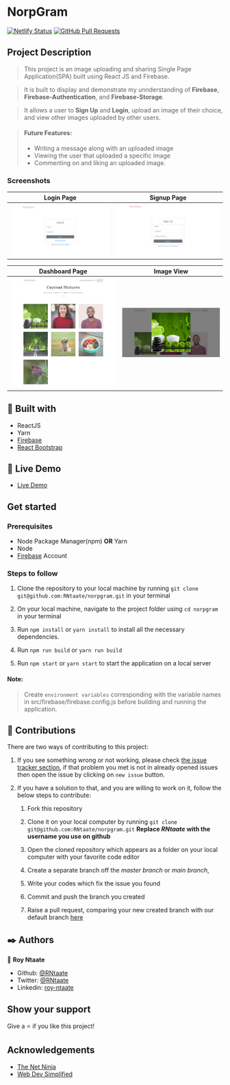 # NorpGram

[![Netlify Status](https://api.netlify.com/api/v1/badges/fa27b8d5-8f20-4b4c-811e-f30a0e7ba5b7/deploy-status)](https://app.netlify.com/sites/norp-gram/deploys)
[![GitHub Pull Requests](https://img.shields.io/badge/GitHub-Pull%20Requests-blue)]()

## Project Description

> This project is an image uploading and sharing Single Page Application(SPA) built using React JS and Firebase.

> It is built to display and demonstrate my unnderstanding of **Firebase**, **Firebase-Authentication**, and **Firebase-Storage**.

> It allows a user to __Sign Up__ and __Login__, upload an image of their choice, and view other images uploaded by other users.

> #### Future Features:
> - Writing a message along with an uploaded image
> - Viewing the user that uploaded a specific image
> - Commenting on and liking an uploaded image.

### Screenshots

|Login Page|Signup Page
|-|-|
|![](/public/screenshot1.png)|![](/public/screenshot2.png)

|Dashboard Page|Image View
|-|-|
![](/public/screenshot3.png)|![](/public/screenshot4.png)

##  🔧 Built with

- ReactJS
- Yarn
- [Firebase](https://firebase.google.com/)
- [React Bootstrap](https://react-bootstrap.github.io/)

## 🔴 Live Demo

- [Live Demo](https://norp-gram.netlify.app/)

## Get started
### Prerequisites
- Node Package Manager(npm) __OR__ Yarn
- Node
- [Firebase](https://firebase.google.com/) Account

### Steps to follow
1. Clone the repository to your local machine by running `git clone git@github.com:RNtaate/norpgram.git` in your terminal

1. On your local machine, navigate to the project folder using `cd norpgram` in your terminal

1. Run `npm install` or `yarn install` to install all the necessary dependencies.

1. Run `npm run build` or `yarn run build`

1. Run `npm start` or `yarn start` to start the application on a local server

#### Note: 
> Create `environment variables` corresponding with the variable names in src/firebase/firebase.config.js before building and running the application.

## 🤝 Contributions
  There are two ways of contributing to this project:

1. If you see something wrong or not working, please check [the issue tracker section](https://github.com/RNtaate/norpgram/issues), if that problem you met is not in already opened issues then open the issue by clicking on `new issue` button.

2. If you have a solution to that, and you are willing to work on it, follow the below steps to contribute:
    1.  Fork this repository

    1.  Clone it on your local computer by running `git clone git@github.com:RNtaate/norpgram.git` __Replace *RNtaate* with the username you use on github__
    1.  Open the cloned repository which appears as a folder on your local computer with your favorite code editor
    1.  Create a separate branch off the *master branch* or *main branch*,
    1.  Write your codes which fix the issue you found
    1.  Commit and push the branch you created
    1.  Raise a pull request, comparing your new created branch with our default branch [here](https://github.com/RNtaate/norpgram)

## ✒️  Authors

👤 **Roy Ntaate**

- Github: [@RNtaate](https://github.com/RNtaate)
- Twitter: [@RNtaate](https://twitter.com/RNtaate)
- Linkedin: [roy-ntaate](https://linkedin.com/in/roy-ntaate)

## Show your support

Give a ⭐️ if you like this project!

## Acknowledgements

- [The Net Ninja](https://www.youtube.com/channel/UCW5YeuERMmlnqo4oq8vwUpg)
- [Web Dev Simplified](https://www.youtube.com/channel/UCFbNIlppjAuEX4znoulh0Cw)